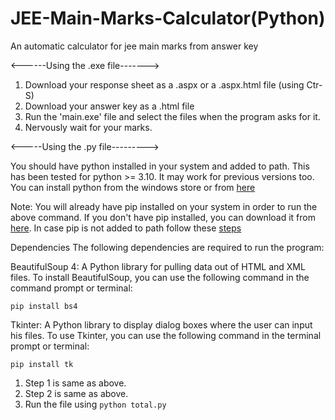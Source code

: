 # JEE-Main-Marks-Calculator(Python)
An automatic calculator for jee main marks from answer key

<------Using the .exe file------->
1. Download your response sheet as a .aspx or a .aspx.html file (using Ctr-S)
2. Download your answer key as a .html file
3. Run the 'main.exe' file and select the files when the program asks for it.
4. Nervously wait for your marks.

<-----Using the .py file--------->

You should have python installed in your system and added to path. This has been tested for python >= 3.10. It may work for previous versions too.
You can install python from the windows store or from [here](https://www.python.org/)

Note: You will already have pip installed on your system in order to run the above command. If you don't have pip installed, you can download it from [here](https://pip.pypa.io/en/stable/installation/). In case pip is not added to path follow these [steps](https://stackoverflow.com/questions/23708898/pip-is-not-recognized-as-an-internal-or-external-command)

Dependencies
The following dependencies are required to run the program:

BeautifulSoup 4: A Python library for pulling data out of HTML and XML files.
To install BeautifulSoup, you can use the following command in the command prompt or terminal:

`pip install bs4`

Tkinter: A Python library to display dialog boxes where the user can input his files.
To use Tkinter, you can use the following command in the terminal prompt or terminal:

`pip install tk`


1. Step 1 is same as above.
2. Step 2 is same as above.
3. Run the file using `python total.py`
